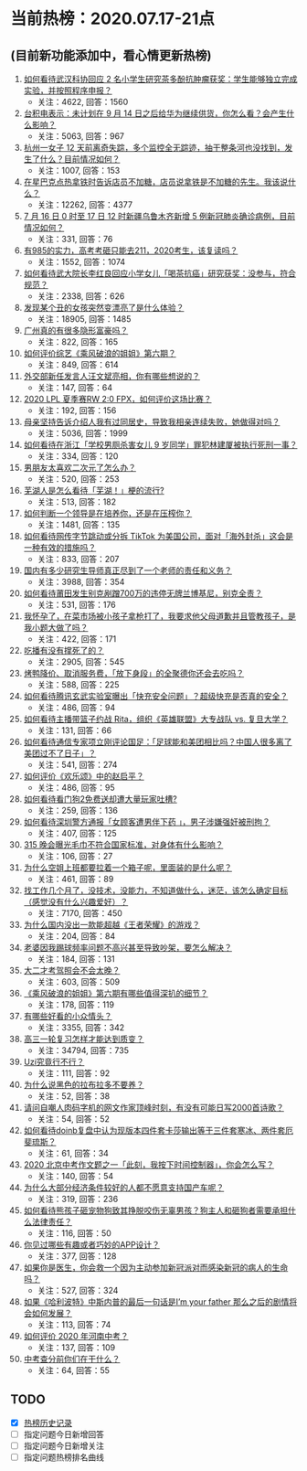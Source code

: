 # 当前热榜：2020.07.17-21点
## (目前新功能添加中，看心情更新热榜)
1. [如何看待武汉科协回应 2 名小学生研究茶多酚抗肿瘤获奖：学生能够独立完成实验，并按照程序申报？](https://www.zhihu.com/question/407381850)
    * 关注：4622, 回答：1560
2. [台积电表示：未计划在 9 月 14 日之后给华为继续供货，你怎么看？会产生什么影响？](https://www.zhihu.com/question/407254320)
    * 关注：5063, 回答：967
3. [杭州一女子 12 天前离奇失踪，多个监控全无踪迹，抽干整条河也没找到，发生了什么？目前情况如何？](https://www.zhihu.com/question/407413290)
    * 关注：1007, 回答：153
4. [在星巴克点热拿铁时告诉店员不加糖，店员说拿铁是不加糖的先生。我该说什么？](https://www.zhihu.com/question/36113637)
    * 关注：12262, 回答：4377
5. [7 月 16 日 0 时至 17 日 12 时新疆乌鲁木齐新增 5 例新冠肺炎确诊病例，目前情况如何？](https://www.zhihu.com/question/407422670)
    * 关注：331, 回答：76
6. [有985的实力，高考考砸只能去211，2020考生，该复读吗？](https://www.zhihu.com/question/406401509)
    * 关注：1552, 回答：1074
7. [如何看待武大院长李红良回应小学女儿「喝茶抗癌」研究获奖：没参与，符合规范？](https://www.zhihu.com/question/407334331)
    * 关注：2338, 回答：626
8. [发现某个丑的女孩突然变漂亮了是什么体验？](https://www.zhihu.com/question/36634504)
    * 关注：18905, 回答：1485
9. [广州真的有很多隐形富豪吗？](https://www.zhihu.com/question/294170118)
    * 关注：822, 回答：165
10. [如何评价综艺《乘风破浪的姐姐》第六期？](https://www.zhihu.com/question/404002380)
    * 关注：849, 回答：614
11. [外交部新任发言人汪文斌亮相，你有哪些想说的？](https://www.zhihu.com/question/407436191)
    * 关注：147, 回答：64
12. [2020 LPL 夏季赛RW 2:0 FPX，如何评价这场比赛？](https://www.zhihu.com/question/407442694)
    * 关注：192, 回答：156
13. [母亲坚持告诉介绍人我有过同居史，导致我相亲连续失败，她做得对吗？](https://www.zhihu.com/question/343898658)
    * 关注：5036, 回答：1999
14. [如何看待在浙江「学校男厕杀害女儿 9 岁同学」罪犯林建厦被执行死刑一事？](https://www.zhihu.com/question/407450094)
    * 关注：334, 回答：120
15. [男朋友太喜欢二次元了怎么办？](https://www.zhihu.com/question/402086093)
    * 关注：520, 回答：253
16. [芜湖人是怎么看待「芜湖！」梗的流行?](https://www.zhihu.com/question/381910712)
    * 关注：513, 回答：182
17. [如何判断一个领导是在培养你，还是在压榨你？](https://www.zhihu.com/question/382012090)
    * 关注：1481, 回答：135
18. [如何看待网传字节跳动或分拆 TikTok 为美国公司，面对「海外封杀」这会是一种有效的措施吗？](https://www.zhihu.com/question/407189151)
    * 关注：833, 回答：207
19. [国内有多少研究生导师真正尽到了一个老师的责任和义务？](https://www.zhihu.com/question/302101859)
    * 关注：3988, 回答：354
20. [如何看待莆田发生别克剐蹭700万的违停无牌兰博基尼，别克全责？](https://www.zhihu.com/question/406792251)
    * 关注：531, 回答：176
21. [我怀孕了，在菜市场被小孩子拿枪打了，我要求他父母道歉并且管教孩子，是我小题大做了吗？](https://www.zhihu.com/question/406583146)
    * 关注：422, 回答：171
22. [吃播有没有撑死了的？](https://www.zhihu.com/question/347229780)
    * 关注：2905, 回答：545
23. [烤鸭降价、取消服务费，「放下身段」的全聚德你还会去吃吗？](https://www.zhihu.com/question/407373719)
    * 关注：588, 回答：225
24. [如何看待腾讯玄武实验室曝出「快充安全问题」？超级快充是否真的安全？](https://www.zhihu.com/question/407265524)
    * 关注：486, 回答：94
25. [如何看待主播带篮子约战 Rita，组织《英雄联盟》大专战队 vs. 复旦大学？](https://www.zhihu.com/question/407252098)
    * 关注：131, 回答：66
26. [如何看待通信专家项立刚评论国足：「足球能和美团相比吗？中国人很多离了美团过不了日子」？](https://www.zhihu.com/question/407206027)
    * 关注：541, 回答：274
27. [如何评价《欢乐颂》中的赵启平？](https://www.zhihu.com/question/44080230)
    * 关注：486, 回答：95
28. [如何看待看门狗2免费送却遭大量玩家吐槽?](https://www.zhihu.com/question/407004050)
    * 关注：259, 回答：136
29. [如何看待深圳警方通报「女顾客遭男伴下药 」，男子涉嫌强奸被刑拘？](https://www.zhihu.com/question/407116058)
    * 关注：407, 回答：125
30. [315 晚会曝光毛巾不符合国家标准，对身体有什么影响？](https://www.zhihu.com/question/407298622)
    * 关注：106, 回答：27
31. [为什么空姐上班都要拉着一个箱子呢，里面装的是什么呢？](https://www.zhihu.com/question/385978303)
    * 关注：461, 回答：89
32. [找工作几个月了，没技术，没能力，不知道做什么，迷茫，该怎么确定目标（感觉没有什么兴趣爱好）？](https://www.zhihu.com/question/52398927)
    * 关注：7170, 回答：450
33. [为什么国内没出一款能超越《王者荣耀》的游戏？](https://www.zhihu.com/question/407142316)
    * 关注：204, 回答：84
34. [老婆因我踢球频率问题不高兴甚至导致吵架，要怎么解决？](https://www.zhihu.com/question/405960450)
    * 关注：184, 回答：131
35. [大二才考驾照会不会太晚？](https://www.zhihu.com/question/405550354)
    * 关注：603, 回答：509
36. [《乘风破浪的姐姐》第六期有哪些值得深扒的细节？](https://www.zhihu.com/question/406259451)
    * 关注：178, 回答：119
37. [有哪些好看的小众情头？](https://www.zhihu.com/question/364838629)
    * 关注：3355, 回答：342
38. [高三一轮复习怎样才能达到质变？](https://www.zhihu.com/question/286143549)
    * 关注：34794, 回答：735
39. [Uzi究竟行不行？](https://www.zhihu.com/question/404053556)
    * 关注：111, 回答：92
40. [为什么说黑色的拉布拉多不要养？](https://www.zhihu.com/question/404959887)
    * 关注：52, 回答：38
41. [请问自嘲人肉码字机的网文作家顶峰时刻，有没有可能日写2000首诗歌？](https://www.zhihu.com/question/407376004)
    * 关注：54, 回答：52
42. [如何看待doinb复盘中认为现版本四件套卡莎输出等于三件套寒冰、两件套厄斐琉斯？](https://www.zhihu.com/question/406090276)
    * 关注：61, 回答：34
43. [2020 北京中考作文题之一「此刻，我按下时间控制器」，你会怎么写？](https://www.zhihu.com/question/407384676)
    * 关注：140, 回答：54
44. [为什么大部分经济条件较好的人都不愿意支持国产车呢？](https://www.zhihu.com/question/405046274)
    * 关注：319, 回答：236
45. [如何看待熊孩子砸宠物狗致其挣脱咬伤无辜男孩？狗主人和砸狗者需要承担什么法律责任？](https://www.zhihu.com/question/407274526)
    * 关注：116, 回答：50
46. [你见过哪些有趣或者巧妙的APP设计？](https://www.zhihu.com/question/407273649)
    * 关注：377, 回答：128
47. [如果你是医生，你会救一个因为主动参加新冠派对而感染新冠的病人的生命吗？](https://www.zhihu.com/question/406783014)
    * 关注：527, 回答：324
48. [如果《哈利波特》中斯内普的最后一句话是I’m your father 那么之后的剧情将会如何发展？](https://www.zhihu.com/question/405807449)
    * 关注：113, 回答：74
49. [如何评价 2020 年河南中考？](https://www.zhihu.com/question/407021396)
    * 关注：137, 回答：109
50. [中考查分前你们在干什么？](https://www.zhihu.com/question/330504779)
    * 关注：64, 回答：55
## TODO
* [x] [热榜历史记录](hot_history/AllHot.md)
* [ ] 指定问题今日新增回答
* [ ] 指定问题今日新增关注
* [ ] 指定问题热榜排名曲线
